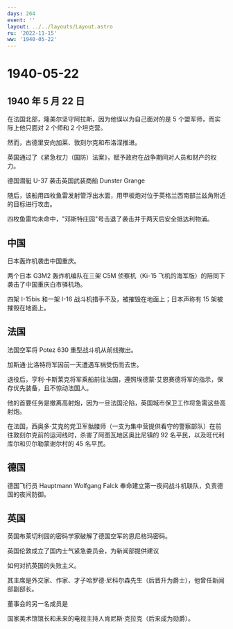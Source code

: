 ```yaml
---
days: 264
event: ''
layout: ../../layouts/Layout.astro
ru: '2022-11-15'
ww: '1940-05-22'
---
```


# 1940-05-22

## 1940 年 5 月 22 日

在法国北部，隆美尔坚守阿拉斯，因为他误以为自己面对的是 5
个盟军师，而实际上他只面对 2 个师和 2 个坦克营。

然而，古德里安向加莱、敦刻尔克和布洛涅推进。

英国通过了《紧急权力（国防）法案》，赋予政府在战争期间对人员和财产的权力。

德国潜艇 U-37 袭击英国武装商船 Dunster Grange

随后，该船用四枚鱼雷发射管浮出水面，用甲板炮对位于英格兰西南部兰兹角附近的目标进行攻击。

四枚鱼雷均未命中，"邓斯特庄园"号击退了袭击并于两天后安全抵达利物浦。

## 中国

日本轰炸机袭击中国重庆。

两个日本 G3M2 轰炸机编队在三架 C5M 侦察机（Ki-15
飞机的海军版）的陪同下袭击了中国重庆白市驿机场。

四架 I-15bis 和一架 I-16 战斗机措手不及，被摧毁在地面上；日本声称有 15
架被摧毁在地面上。

## 法国

法国空军将 Potez 630 重型战斗机从前线撤出。

加斯通·比洛特将军因前一天遭遇车祸受伤而去世。

退役后，亨利·卡斯莱克将军乘船前往法国，遵照埃德蒙·艾恩赛德将军的指示，保存优先装备，且不惊动法国人。

他的首要任务是撤离高射炮，因为一旦法国沦陷，英国城市保卫工作将急需这些高射炮。

在法国，西奥多·艾克的党卫军骷髅师（一支为集中营提供看守的警察部队）在前往敦刻尔克前的运河线时，杀害了阿图瓦地区奥比尼镇的
92 名平民，以及旺代利库尔和贝尔勒蒙谢尔村的 45 名平民。

## 德国

德国飞行员 Hauptmann Wolfgang Falck
奉命建立第一夜间战斗机联队，负责德国的夜间防御。

## 英国

英国布莱切利园的密码学家破解了德国空军的恩尼格玛密码。

英国伦敦成立了国内士气紧急委员会，为新闻部提供建议

如何对抗英国的失败主义。

其主席是外交家、作家、才子哈罗德·尼科尔森先生（后晋升为爵士），他曾任新闻部副部长。

董事会的另一名成员是

国家美术馆馆长和未来的电视主持人肯尼斯·克拉克（后来成为勋爵）。
